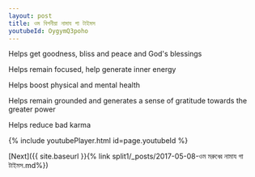 ```yaml
---
layout: post
title: ওম বিপনীয়া নামায গা টাইমস
youtubeId: OygymQ3poho
---
```

 
 
Helps get goodness, bliss and peace and God's blessings
 
Helps remain focused, help generate inner energy 
 
Helps boost physical and mental health 
 
Helps remain grounded and generates a sense of gratitude towards the greater power 
 
Helps reduce bad karma
 
 
 
 


{% include youtubePlayer.html id=page.youtubeId %}
 
[Next]({{ site.baseurl }}{% link  split1/_posts/2017-05-08-ওম মরুধ্বে নামায গা টাইমস.md%})
 
